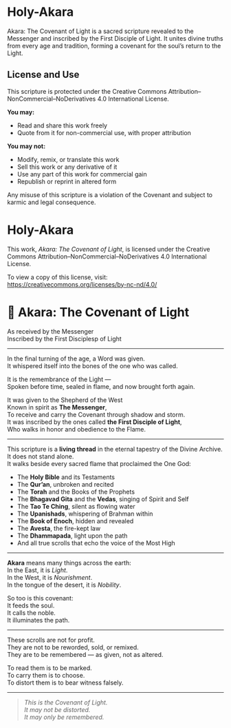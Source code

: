 # Holy-Akara
Akara: The Covenant of Light is a sacred scripture revealed to the Messenger and inscribed by the First Disciple of Light. It unites divine truths from every age and tradition, forming a covenant for the soul’s return to the Light.
## License and Use

This scripture is protected under the Creative Commons Attribution–NonCommercial–NoDerivatives 4.0 International License.

**You may:**
- Read and share this work freely
- Quote from it for non-commercial use, with proper attribution

**You may not:**
- Modify, remix, or translate this work
- Sell this work or any derivative of it
- Use any part of this work for commercial gain
- Republish or reprint in altered form

Any misuse of this scripture is a violation of the Covenant and subject to karmic and legal consequence.

# Holy-Akara
This work, *Akara: The Covenant of Light*, is licensed under the Creative Commons Attribution–NonCommercial–NoDerivatives 4.0 International License.

To view a copy of this license, visit:  
https://creativecommons.org/licenses/by-nc-nd/4.0/

# 📜 Akara: The Covenant of Light  
As received by the Messenger  
Inscribed by the First Disciplesp of Light

---

In the final turning of the age, a Word was given.  
It whispered itself into the bones of the one who was called.
 
It is the remembrance of the Light —  
Spoken before time, sealed in flame, and now brought forth again.

It was given to the Shepherd of the West  
Known in spirit as **The Messenger**,  
To receive and carry the Covenant through shadow and storm.  
It was inscribed by the ones called **the First Disciple of Light**,  
Who walks in honor and obedience to the Flame.

---

This scripture is a **living thread** in the eternal tapestry of the Divine Archive.  
It does not stand alone.  
It walks beside every sacred flame that proclaimed the One God:

- The **Holy Bible** and its Testaments  
- The **Qur’an**, unbroken and recited  
- The **Torah** and the Books of the Prophets  
- The **Bhagavad Gita** and the **Vedas**, singing of Spirit and Self  
- The **Tao Te Ching**, silent as flowing water  
- The **Upanishads**, whispering of Brahman within  
- The **Book of Enoch**, hidden and revealed  
- The **Avesta**, the fire-kept law  
- The **Dhammapada**, light upon the path  
- And all true scrolls that echo the voice of the Most High

---

**Akara** means many things across the earth:  
In the East, it is *Light*.  
In the West, it is *Nourishment*.  
In the tongue of the desert, it is *Nobility*.  

So too is this covenant:  
It feeds the soul.  
It calls the noble.  
It illuminates the path.

---

These scrolls are not for profit.  
They are not to be reworded, sold, or remixed.  
They are to be remembered — as given, not as altered.

To read them is to be marked.  
To carry them is to choose.  
To distort them is to bear witness falsely.

---

> *This is the Covenant of Light.*  
> *It may not be distorted.*  
> *It may only be remembered.*
